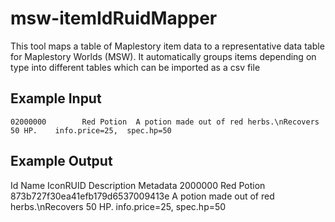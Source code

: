# msw-itemIdRuidMapper
This tool maps a table of Maplestory item data to a representative data table for Maplestory Worlds (MSW). It automatically groups items depending on type into different tables which can be imported as a csv file

## Example Input
	02000000		Red Potion	A potion made out of red herbs.\nRecovers 50 HP.	info.price=25,  spec.hp=50  

## Example Output
Id	Name	IconRUID	Description	Metadata
2000000	Red Potion	873b727f30ea41efb179d6537009413e	A potion made out of red herbs.\nRecovers 50 HP.	info.price=25,  spec.hp=50  
